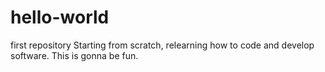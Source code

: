 # hello-world
first repository
Starting from scratch, relearning how to code and develop software.
This is gonna be fun.
